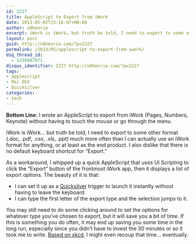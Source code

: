 ```yaml
---
id: 2227
title: AppleScript to Export from iWork
date: 2013-05-02T23:16:07+00:00
author: n8henrie
excerpt: iWork is iWork… but truth be told, I need to export to some other format (.doc, .pdf, .csv, .xls, .ppt) much more often than I can actually use an iWork format for anything, or at least as the end product. I also dislike that there is no default keyboard shortcut for “Export.”
layout: post
guid: http://n8henrie.com/?p=2227
permalink: /2013/05/applescript-to-export-from-iwork/
dsq_thread_id:
  - 1256987071
disqus_identifier: 2227 http://n8henrie.com/?p=2227
tags:
- applescript
- Mac OSX
- Quicksilver
categories:
- tech
---
```

**Bottom Line:** I wrote an AppleScript to export from iWork (Pages, Numbers, Keynote) without having to touch the mouse or go through the menu. <!--more-->

iWork is iWork… but truth be told, I need to export to some other format (.doc, .pdf, .csv, .xls, .ppt) much more often than I can actually use an iWork format for anything, or at least as the end product. I also dislike that there is no default keyboard shortcut for “Export.”

As a workaround, I whipped up a quick AppleScript that uses UI Scripting to click the “Export” button of the frontmost iWork app, then it displays a list of export options. The beauty of it is that:

  * I can set it up as a <a target="_blank" href="http://qsapp.com/" title="Quicksilver - Mac OS X at your Fingertips">Quicksilver</a> trigger to launch it instantly without having to leave the keyboard.
  * I can type the first letter of the export type and the selection jumps to it.

You may still need to do some clicking around to set the options for whatever type you’ve chosen to export, but it will save you a bit of time. If this is something you do often, it may end up saving you some time in the long run, especially since you didn’t have to invest the 30 minutes or so it took me to write. <a target="_blank" href="http://xkcd.com/1205/">Based on xkcd</a>, I might even recoup that time… eventually.